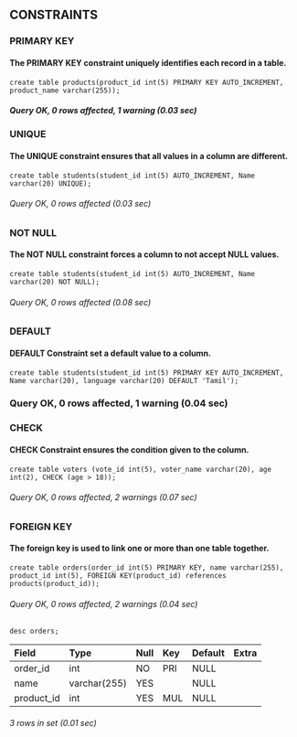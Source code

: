 ## CONSTRAINTS
### PRIMARY KEY
#### The PRIMARY KEY constraint uniquely identifies each record in a table.
```
create table products(product_id int(5) PRIMARY KEY AUTO_INCREMENT, product_name varchar(255));
```

##### Query OK, 0 rows affected, 1 warning (0.03 sec)

### UNIQUE
#### The UNIQUE constraint ensures that all values in a column are different.
```
create table students(student_id int(5) AUTO_INCREMENT, Name varchar(20) UNIQUE);
```

###### Query OK, 0 rows affected (0.03 sec)

### NOT NULL 
#### The NOT NULL constraint forces a column to not accept NULL values.
```
create table students(student_id int(5) AUTO_INCREMENT, Name varchar(20) NOT NULL);
```

###### Query OK, 0 rows affected (0.08 sec)

### DEFAULT
#### DEFAULT Constraint set a default value to a column.
```
create table students(student_id int(5) PRIMARY KEY AUTO_INCREMENT, Name varchar(20), language varchar(20) DEFAULT 'Tamil');
```

### Query OK, 0 rows affected, 1 warning (0.04 sec)

### CHECK
#### CHECK Constraint ensures the condition given to the column. 

```
create table voters (vote_id int(5), voter_name varchar(20), age int(2), CHECK (age > 18));
```
###### Query OK, 0 rows affected, 2 warnings (0.07 sec)
### FOREIGN KEY 
#### The foreign key is used to link one or more than one table together.

```
create table orders(order_id int(5) PRIMARY KEY, name varchar(255), product_id int(5), FOREIGN KEY(product_id) references products(product_id));
```

###### Query OK, 0 rows affected, 2 warnings (0.04 sec)

```
desc orders;
```

| Field      | Type         | Null | Key | Default | Extra |
|:-----------|:-------------|:-----|:----|:--------|:------|
| order_id   | int          | NO   | PRI | NULL    |       |
| name       | varchar(255) | YES  |     | NULL    |       |
| product_id | int          | YES  | MUL | NULL    |       |

###### 3 rows in set (0.01 sec)